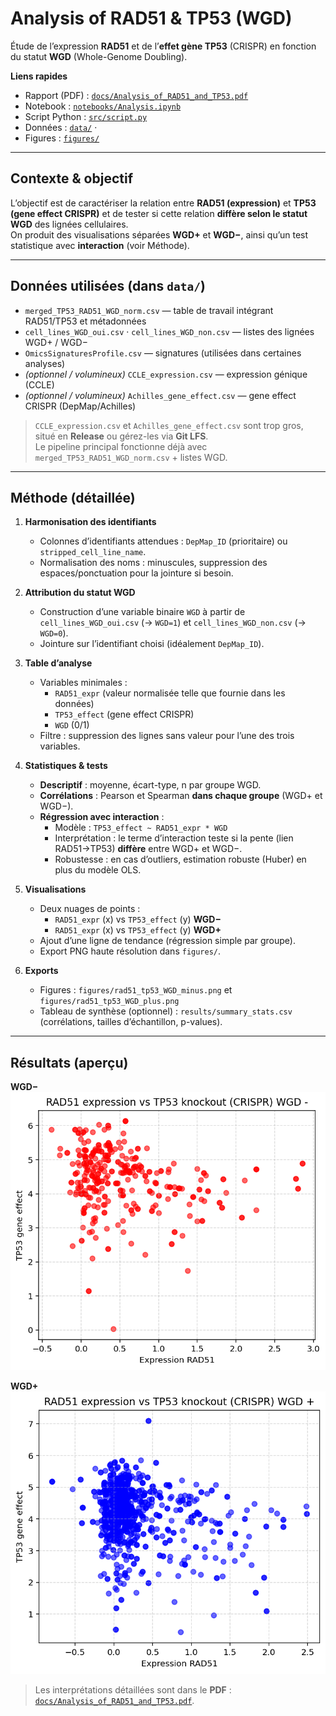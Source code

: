 # Analysis of RAD51 & TP53 (WGD)

Étude de l’expression **RAD51** et de l’**effet gène TP53** (CRISPR) en fonction du statut **WGD** (Whole-Genome Doubling).

**Liens rapides**
-  Rapport (PDF) : [`docs/Analysis_of_RAD51_and_TP53.pdf`](docs/Analysis_of_RAD51_and_TP53.pdf)
-  Notebook : [`notebooks/Analysis.ipynb`](notebooks/Analysis.ipynb)
-  Script Python : [`src/script.py`](src/script.py)
-  Données : [`data/`](data/) ·
-  Figures : [`figures/`](figures/)

---

## Contexte & objectif
L’objectif est de caractériser la relation entre **RAD51 (expression)** et **TP53 (gene effect CRISPR)** et de tester si cette relation **diffère selon le statut WGD** des lignées cellulaires.  
On produit des visualisations séparées **WGD+** et **WGD−**, ainsi qu’un test statistique avec **interaction** (voir Méthode).

---

## Données utilisées (dans `data/`)
- `merged_TP53_RAD51_WGD_norm.csv` — table de travail intégrant RAD51/TP53 et métadonnées
- `cell_lines_WGD_oui.csv` · `cell_lines_WGD_non.csv` — listes des lignées WGD+ / WGD−
- `OmicsSignaturesProfile.csv` — signatures (utilisées dans certaines analyses)
- *(optionnel / volumineux)* `CCLE_expression.csv` — expression génique (CCLE)
- *(optionnel / volumineux)* `Achilles_gene_effect.csv` — gene effect CRISPR (DepMap/Achilles)

> `CCLE_expression.csv` et `Achilles_gene_effect.csv` sont trop gros, situé en **Release** ou gérez-les via **Git LFS**.  
> Le pipeline principal fonctionne déjà avec `merged_TP53_RAD51_WGD_norm.csv` + listes WGD.

---

## Méthode (détaillée)

1. **Harmonisation des identifiants**  
   - Colonnes d’identifiants attendues : `DepMap_ID` (prioritaire) ou `stripped_cell_line_name`.  
   - Normalisation des noms : minuscules, suppression des espaces/ponctuation pour la jointure si besoin.

2. **Attribution du statut WGD**  
   - Construction d’une variable binaire `WGD` à partir de `cell_lines_WGD_oui.csv` (→ `WGD=1`) et `cell_lines_WGD_non.csv` (→ `WGD=0`).  
   - Jointure sur l’identifiant choisi (idéalement `DepMap_ID`).

3. **Table d’analyse**  
   - Variables minimales :  
     - `RAD51_expr` (valeur normalisée telle que fournie dans les données)  
     - `TP53_effect` (gene effect CRISPR)  
     - `WGD` (0/1)  
   - Filtre : suppression des lignes sans valeur pour l’une des trois variables.

4. **Statistiques & tests**  
   - **Descriptif** : moyenne, écart-type, n par groupe WGD.  
   - **Corrélations** : Pearson et Spearman **dans chaque groupe** (WGD+ et WGD−).  
   - **Régression avec interaction** :  
     - Modèle : `TP53_effect ~ RAD51_expr * WGD`  
     - Interprétation : le terme d’interaction teste si la pente (lien RAD51→TP53) **diffère** entre WGD+ et WGD−.  
     - Robustesse : en cas d’outliers, estimation robuste (Huber) en plus du modèle OLS.

5. **Visualisations**  
   - Deux nuages de points :  
     - `RAD51_expr` (x) vs `TP53_effect` (y) **WGD−**  
     - `RAD51_expr` (x) vs `TP53_effect` (y) **WGD+**  
   - Ajout d’une ligne de tendance (régression simple par groupe).  
   - Export PNG haute résolution dans `figures/`.

6. **Exports**  
   - Figures : `figures/rad51_tp53_WGD_minus.png` et `figures/rad51_tp53_WGD_plus.png`  
   - Tableau de synthèse (optionnel) : `results/summary_stats.csv` (corrélations, tailles d’échantillon, p-values).

---

## Résultats (aperçu)

**WGD−**  
![RAD51 vs TP53 — WGD−](figures/Figure%20WGD-.png)

**WGD+**  
![RAD51 vs TP53 — WGD+](figures/Figure%20WGD%2B.png)

> Les interprétations détaillées sont dans le **PDF** : [`docs/Analysis_of_RAD51_and_TP53.pdf`](docs/Analysis_of_RAD51_and_TP53.pdf).
